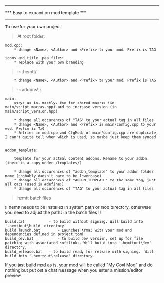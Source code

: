 **************************************
*** Easy to expand on mod template ***
**************************************
To use for your own project:

> At root folder:

    mod.cpp:
        * change <Name>, <Author> and <Prefix> to your mod. Prefix is TAG

    icons and title .paa files:
        * replace with your own branding

> in .hemtt/

        * change <Name>, <Author> and <Prefix> to your mod. Prefix is TAG

> in addons\ :

    main:
        stays as is, mostly. Use for shared macros (in main/script_macros.hpp) and to increase version (in main/script_version.hpp)
        
        * change all occurences of "TAG" to your actual tag in all files
        * change <Name>, <Author> and <Prefix> in main/config.cpp to your mod. Prefix is TAG
        * Entries in mod.cpp and CfgMods of main/config.cpp are duplicate, I can't quite tell when which is used, so maybe just keep them synced


    addon_template:

        template for your actual content addons. Rename to your addon. (there is a copy under /templates/)

        * change all occurences of "addon_template" to your addon folder name (probably doesn't have to be lowercase)
        * change all occurences of "ADDON_TEMPLATE" to the same tag, just all caps (used in #defines)
        * change all occurences of "TAG" to your actual tag in all files

> hemtt batch files

!! hemtt needs to be installed in system path or mod directory, otherwise you need to adjust the paths in the batch files !!

    build.bat           - to build without signing. Will build into '.hemttout\build' directory.
    build_launch.bat        - Launches Arma3 with your mod and dependencies defined in project.toml
    build_dev.bat           - to build dev version, set up for file patching with associated softlinks. Will build into '.hemttout\dev' directory.
    build_release.bat   - to build ready for release with signing.  Will build into '.hemttout\release' directory.

If you just build mod as is, your mod will be called "My Cool Mod" and do nothing but put out a chat message when you enter a mission/editor preview.
